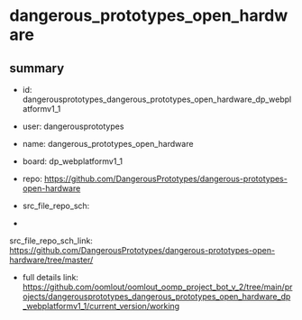 # dangerous_prototypes_open_hardware
 
## summary 
* id: dangerousprototypes_dangerous_prototypes_open_hardware_dp_webplatformv1_1
* user: dangerousprototypes
* name: dangerous_prototypes_open_hardware
* board: dp_webplatformv1_1
* repo: https://github.com/DangerousPrototypes/dangerous-prototypes-open-hardware



* src_file_repo_sch: 
*
 src_file_repo_sch_link: https://github.com/DangerousPrototypes/dangerous-prototypes-open-hardware/tree/master/
* full details link: https://github.com/oomlout/oomlout_oomp_project_bot_v_2/tree/main/projects/dangerousprototypes_dangerous_prototypes_open_hardware_dp_webplatformv1_1/current_version/working  






